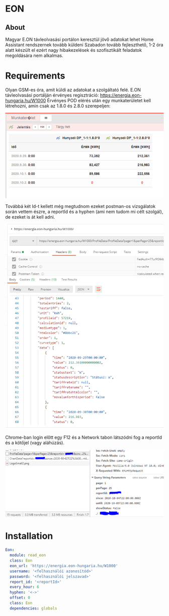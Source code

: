 # EON

## About

Magyar E.ON távleolvasási portálon keresztül jövő adatokat lehet Home Assistant rendszernek tovább küldeni
Szabadon tovább fejleszthető, 1-2 óra alatt készült el ezért nagy hibakezelések és szofisztikált feladatok megoldására nem alkalmas.

# Requirements

Olyan GSM-es óra, amit küldi az adatokat a szolgáltató felé.
E.ON távleolvasási portálján érvényes regisztráció: https://energia.eon-hungaria.hu/W1000
Érvényes POD elérés után egy munkaterületet kell létrehozni, amin csak az 1.8.0 és 2.8.0 szerepeljen:
<p align="center">    
        <img src="https://github.com/amargo/eon-mqtt/raw/master/img/eon-workarea.PNG" alt="eon-mqtt">
    <br>
</p>

Továbbá két Id-t kellett még megtudnom ezeket postman-os vizsgálatok során vettem észre, a reportId és a hyphen (ami nem tudom mi célt szolgál), de ezeket is át kell adni.
<p align="center">    
        <img src="https://github.com/amargo/eon-mqtt/raw/master/img/E.ON.PNG" alt="eon-mqtt">
    <br>
</p>

Chrome-ban login előtt egy F12 és a Network tabon látszódni fog a reportId és a kötőjel (vagy aláhúzás). 
<p align="center">    
        <img src="https://github.com/amargo/eon-mqtt/raw/master/img/eon_reportId_hyphen.PNG" alt="eon-mqtt">
    <br>
</p>

# Installation

```yaml
Eon:
  module: read_eon
  class: Eon
  eon_url: 'https://energia.eon-hungaria.hu/W1000'
  username: '<felhasználói azonosítód>'
  password: '<felhasználói jelszavad>'
  report_id: '<reportId>'
  every_hour: 6
  hyphen: '<->'
  offset: 0
  class: Eon
  dependencies: globals
```
